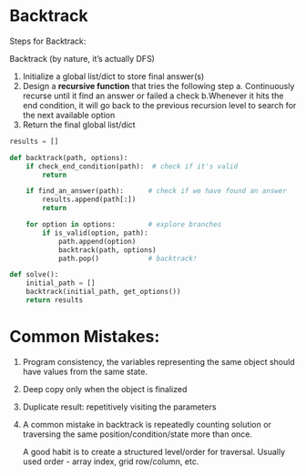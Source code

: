 Backtrack
==================

Steps for Backtrack:

Backtrack (by nature, it’s actually DFS)
1. Initialize a global list/dict to store final answer(s)
2. Design a **recursive function** that tries the following step
    a. Continuously recurse until it find an answer or failed a check
    b.Whenever it hits the end condition, it will go back to the previous recursion level to search for the next available option
3.	Return the final global list/dict


```python
results = []

def backtrack(path, options):
    if check_end_condition(path):  # check if it's valid
        return

    if find_an_answer(path):      # check if we have found an answer
        results.append(path[:])
        return

    for option in options:        # explore branches
        if is_valid(option, path):
            path.append(option)
            backtrack(path, options)
            path.pop()            # backtrack!

def solve():
    initial_path = []
    backtrack(initial_path, get_options())
    return results
```



Common Mistakes:
===============
1. Program consistency, the variables representing the same object should have
values from the same state.
2. Deep copy only when the object is finalized
3. Duplicate result: repetitively visiting the parameters

4. A common mistake in backtrack is repeatedly counting solution or traversing the same position/condition/state more than once. 

   A good habit is to create a structured level/order for traversal. Usually used order - array index, grid row/column, etc.

